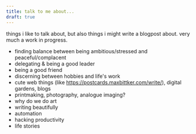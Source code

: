 ```yaml
---
title: talk to me about...
draft: true
---
```

things i like to talk about, but also things i might write a blogpost about. very much a work in progress.

- finding balance between being ambitious/stressed and peaceful/complacent
- delegating & being a good leader
- being a good friend
- discerning between hobbies and life's work
- cute web things (like https://postcards.maxbittker.com/write/), digital gardens, blogs
- printmaking, photography, analogue imaging?
- why do we do art
- writing beautifully
- automation
- hacking productivity
- life stories
